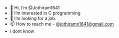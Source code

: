 - 👋 Hi, I’m @Jothiram1641
- 👀 I’m interested in C programming
- 💞️ I’m looking for a job.
- 📫 How to reach me - @jothiramn1641@gmail.com
- i dont know

<!---
Jothiram1641/Jothiram1641 is a ✨ special ✨ repository because its `README.md` (this file) appears on your GitHub profile.
You can click the Preview link to take a look at your changes.
--->
